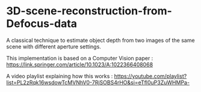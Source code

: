 # 3D-scene-reconstruction-from-Defocus-data
A classical technique to estimate object depth from two images of the same scene with different aperture settings.

This implementation is based on a Computer Vision paper : https://link.springer.com/article/10.1023/A:1022366408068

A video playlist explaining how this works : https://youtube.com/playlist?list=PL2zRqk16wsdowTcMVNhV0-7RjSOBS4rHO&si=eTfl0uP3ZuWHMPa-

